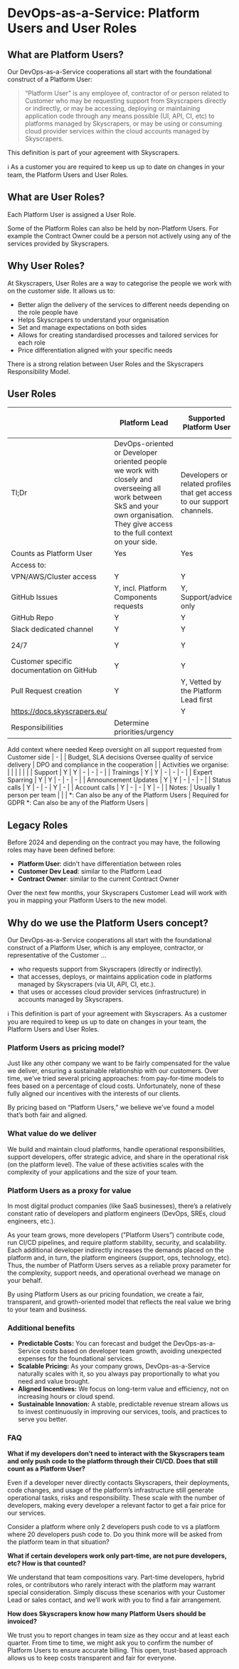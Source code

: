 # DevOps-as-a-Service: Platform Users and User Roles

## What are Platform Users?

Our DevOps-as-a-Service cooperations all start with the foundational construct of a Platform User:

> “Platform User” is any employee of, contractor of or person related to Customer who may be requesting support from Skyscrapers directly or indirectly, or may be accessing, deploying or maintaining application code through any means possible (UI, API, CI, etc) to platforms managed by Skyscrapers, or may be using or consuming cloud provider services within the cloud accounts managed by Skyscrapers.
> 

This definition is part of your agreement with Skyscrapers.

<aside>
ℹ️ As a customer you are required to keep us up to date on changes in your team, the Platform Users and User Roles.

</aside>

## What are User Roles?

Each Platform User is assigned a User Role. 

Some of the Platform Roles can also be held by non-Platform Users. For example the Contract Owner could be a person not actively using any of the services provided by Skyscrapers.

## Why User Roles?

At Skyscrapers, User Roles are a way to categorise the people we work with on the customer side. It allows us to:

- Better align the delivery of the services to different needs depending on the role people have
- Helps Skyscrapers to understand your organisation
- Set and manage expectations on both sides
- Allows for creating standardised processes and tailored services for each role
- Price differentiation aligned with your specific needs

There is a strong relation between User Roles and the Skyscrapers Responsibility Model.

## User Roles

|  | Platform Lead | Supported Platform User | General Platform User | Contract Owner (*) | Compliance Lead (*) |
| --- | --- | --- | --- | --- | --- |
| Tl;Dr | DevOps-oriented or Developer oriented people we work with closely and overseeing all work between SkS and your own organisation. They give access to the full context on your side. | Developers or related profiles that get access to our support channels. | Developers or related profiles that indirectly work with SkS or on environments managed by SkS, without direct support. | Person that has contractual decision powers and oversight. Can be anybody. | First contact for security/compliance events and questions in both directions |
| Counts as Platform User | Yes | Yes | Yes | No | No |
| Access to: |  |  |  |  |  |
| VPN/AWS/Cluster access | Y | Y | Y | - | - |
| GitHub Issues  | Y, incl. Platform Components requests | Y, Support/advice only | - | Y | - |
| GitHub Repo  | Y | Y | - | Y | - |
| Slack dedicated channel | Y | Y | - | - | - |
| 24/7  | Y | Y | - | - | Y, for security and data incidents |
| Customer specific documentation on GitHub  | Y | Y | - | Y | - |
| Pull Request creation  | Y | Y, Vetted by the Platform Lead first | - | - | - |
| https://docs.skyscrapers.eu/ |  | Y | Y | Y | - |
| Responsibilities | Determine priorities/urgency
Add context where needed
Keep oversight on all support requested from Customer side | - |  | Budget, SLA decisions
Oversee quality of service delivery | DPO and compliance in the cooperation |
| Activities we organise: |  |  |  |  |  |
| Support | Y | Y | - | - | - |
| Trainings | Y | Y | - | - | - |
| Expert Sparring | Y | Y | - | - | - |
| Announcement Updates | Y | Y | - | - | - |
| Status calls | Y | - | - | Y | - |
| Account calls | Y | - | - | Y | - |
| Notes: | Usually 1 person per team |  |  | *: Can also be any of the Platform Users | Required for GDPR
*: Can also be any of the Platform Users |

## Legacy Roles

Before 2024 and depending on the contract you may have, the following roles may have been defined before:

- **Platform User**: didn’t have differentiation between roles
- **Customer Dev Lead**: similar to the Platform Lead
- **Contract Owner**: similar to the current Contract Owner

Over the next few months, your Skyscrapers Customer Lead will work with you in mapping your Platform Users to the new model.

## Why do we use the Platform Users concept?

Our DevOps-as-a-Service cooperations all start with the foundational construct of a Platform User, which is any employee, contractor, or representative of the Customer ...

- who requests support from Skyscrapers (directly or indirectly).
- that accesses, deploys, or maintains application code in platforms managed by Skyscrapers (via UI, API, CI, etc.).
- that uses or accesses cloud provider services (infrastructure) in accounts managed by Skyscrapers.

ℹ️ This definition is part of your agreement with Skyscrapers. As a customer you are required to keep us up to date on changes in your team, the Platform Users and User Roles.

### **Platform Users as pricing model?**

Just like any other company we want to be fairly compensated for the value we deliver, ensuring a sustainable relationship with our customers. Over time, we’ve tried several pricing approaches: from pay-for-time models to fees based on a percentage of cloud costs. Unfortunately, none of these fully aligned our incentives with the interests of our clients.

By pricing based on “Platform Users,” we believe we’ve found a model that’s both fair and aligned.

### What value do we deliver

We build and maintain cloud platforms, handle operational responsibilities, support developers, offer strategic advice, and share in the operational risk (on the platform level). The value of these activities scales with the complexity of your applications and the size of your team.

### Platform Users as a proxy for value

In most digital product companies (like SaaS businesses), there’s a relatively constant ratio of developers and platform engineers (DevOps, SREs, cloud engineers, etc.). 

As your team grows, more developers (”Platform Users”) contribute code, run CI/CD pipelines, and require platform stability, security, and scalability. Each additional developer indirectly increases the demands placed on the platform and, in turn, the platform engineers (support, ops, technology, etc). Thus, the number of Platform Users serves as a reliable proxy parameter for the complexity, support needs, and operational overhead we manage on your behalf.

By using Platform Users as our pricing foundation, we create a fair, transparent, and growth-oriented model that reflects the real value we bring to your team and business. 

### Additional benefits

- **Predictable Costs:** You can forecast and budget the DevOps-as-a-Service costs based on developer team growth, avoiding unexpected expenses for the foundational services.
- **Scalable Pricing:** As your company grows, DevOps-as-a-Service naturally scales with it, so you always pay proportionally to what you need and value brought.
- **Aligned Incentives:** We focus on long-term value and efficiency, not on increasing hours or cloud spend.
- **Sustainable Innovation:** A stable, predictable revenue stream allows us to invest continuously in improving our services, tools, and practices to serve you better.

### FAQ

**What if my developers don’t need to interact with the Skyscrapers team and only push code to the platform through their CI/CD. Does that still count as a Platform User?**

Even if a developer never directly contacts Skyscrapers, their deployments, code changes, and usage of the platform’s infrastructure still generate operational tasks, risks and responsibility. These scale with the number of developers, making every developer a relevant factor to get a fair price for our services. 

Consider a platform where only 2 developers push code to vs a platform where 20 developers push code to. Do you think more will be asked from the platform team in that situation?

**What if certain developers work only part-time, are not pure developers, etc? How is that counted?**

We understand that team compositions vary. Part-time developers, hybrid roles, or contributors who rarely interact with the platform may warrant special consideration. Simply discuss these scenarios with your Customer Lead or sales contact, and we’ll work with you to find a fair arrangement.

**How does Skyscrapers know how many Platform Users should be invoiced?**

We trust you to report changes in team size as they occur and at least each quarter. From time to time, we might ask you to confirm the number of Platform Users to ensure accurate billing. This open, trust-based approach allows us to keep costs transparent and fair for everyone.
